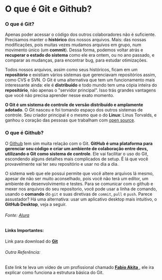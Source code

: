 # O que é Git e Github?

### O que é Git?

Apenas poder acessar o código dos outros colaboradores não é suficiente. Precisamos manter o **histórico** dos nossos arquivos. Mais: das nossas modificações, pois muitas vezes mudamos arquivos em grupo, num movimento único (um **commit**). Dessa forma, podemos voltar atrás e **recuperar o estado do sistema** como ele era ontem, ou no ano passado, e comparar as mudanças, para encontrar bug, para estudar otimizações.

Todos nossos arquivos, assim como seus históricos, ficam em um **repositório** e existiam vários sistemas que gerenciavam repositórios assim, como CVS e SVN. O Git é uma alternativa que tem um funcionamento mais interessante ainda: ele é **distribuído** e todo mundo tem uma cópia inteira do **repositório**, não apenas o "servidor principal". Isso trás grandes vantagens que você não precisa aprender nesse exato momento.

**O Git é um sistema de controle de versão distribuído e amplamente adotado**. O Git nasceu e foi tomando espaço dos outros sistemas de controle. Seu criador principal é o mesmo que o do **Linux**: Linus Torvalds, e ganhou o coração das pessoas que trabalham com [open source](https://www.alura.com.br/artigos/open-source-uma-breve-introducao).

### O que é Github?

O [Github](https://github.com/) tem sim muita relação com o Git. **GitHub é uma plataforma para gerenciar seu código e criar um ambiente de colaboração entre devs, utilizando o Git como sistema de controle**. Ele vai facilitar o uso do Git, escondendo alguns detalhes mais complicados de setup. É lá que você provavelmente vai ter seu repositório e usar no dia a dia.

O sistema web que ele possui permite que você altere arquivos lá mesmo, apesar de não ser muito aconselhado, pois você não terá um editor, um ambiente de desenvolvimento e testes. Para se comunicar com o github e mexer nos arquivos do seu reposítorio, você pode usar a linha de comando, usando o **comando** do `git` e suas diretivas de `commit`, `pull` e `push`. Parece assustador? Há uma alternativa: usar um aplicativo desktop mais intuitivo, o **GitHub Desktop**, veja a seguir.

###### Fonte: [Alura](https://www.alura.com.br/artigos/o-que-e-git-github?gclid=Cj0KCQjwxMmhBhDJARIsANFGOSsU_AOrCEl4SbvKTF6AFXK_8OPzgLFU1R1JgUFtdaQvGopr7sMD9hMaAlvYEALw_wcB)



#### Links Importantes:

Link para download do [**Git**](https://git-scm.com/downloads "Clique aqui")

###### Outra Referência:

Este link te leva um vídeo de um profissional chamado [**Fabio Akita** ](https://youtu.be/6Czd1Yetaac "Clique aqui") , ele ira explicar como funciona a estrutura básica do Git.



